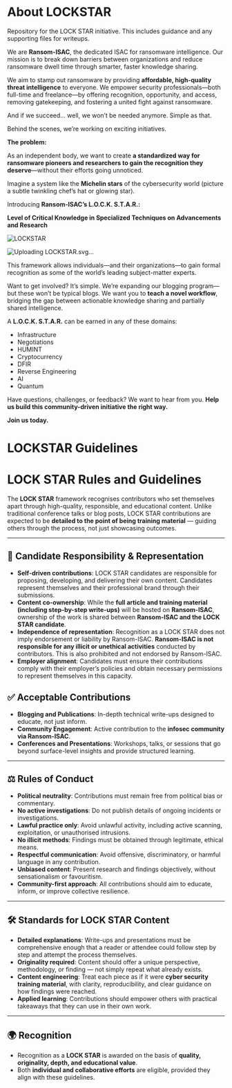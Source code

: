 # About LOCKSTAR
Repository for the LOCK STAR initiative. This includes guidance and any supporting files for writeups. 

We are **Ransom-ISAC**, the dedicated ISAC for ransomware intelligence. Our mission is to break down barriers between organizations and reduce ransomware dwell time through smarter, faster knowledge sharing.

We aim to stamp out ransomware by providing **affordable, high-quality threat intelligence** to everyone. We empower security professionals—both full-time and freelance—by offering recognition, opportunity, and access, removing gatekeeping, and fostering a united fight against ransomware.

And if we succeed… well, we won’t be needed anymore. Simple as that.

Behind the scenes, we’re working on exciting initiatives. 

**The problem:** 

As an independent body, we want to create **a standardized way for ransomware pioneers and researchers to gain the recognition they deserve**—without their efforts going unnoticed.

Imagine a system like the **Michelin stars** of the cybersecurity world (picture a subtle twinkling chef’s hat or glowing star).

Introducing **Ransom-ISAC’s L.O.C.K. S.T.A.R.:**

**Level of Critical Knowledge in Specialized Techniques on Advancements and Research**

![LOCKSTAR](https://github.com/user-attachments/assets/45721435-0b70-4d35-bb19-e7e597f286ec)

![Uploa<svg xmlns="http://www.w3.org/2000/svg" xmlns:xlink="http://www.w3.org/1999/xlink" width="150" zoomAndPan="magnify" viewBox="0 0 112.5 112.499997" height="150" preserveAspectRatio="xMidYMid meet" version="1.0"><defs><g/><clipPath id="d667351cff"><path d="M 0 0 L 112.003906 0 L 112.003906 112.003906 L 0 112.003906 Z M 0 0 " clip-rule="nonzero"/></clipPath><clipPath id="69e5ead5cc"><path d="M 0.4375 0.316406 L 8.507812 0.316406 L 8.507812 9.394531 L 0.4375 9.394531 Z M 0.4375 0.316406 " clip-rule="nonzero"/></clipPath><clipPath id="e26c2f3d8d"><path d="M 3.460938 2.96875 L 5.480469 2.96875 L 5.480469 7 L 3.460938 7 Z M 3.460938 2.96875 " clip-rule="nonzero"/></clipPath><clipPath id="662d3bf506"><path d="M 53 1 L 75.664062 1 L 75.664062 10.007812 L 53 10.007812 Z M 53 1 " clip-rule="nonzero"/></clipPath><clipPath id="0001437740"><path d="M 1 0.167969 L 3 0.167969 L 3 7 L 1 7 Z M 1 0.167969 " clip-rule="nonzero"/></clipPath><clipPath id="6f6d4d7c25"><path d="M 3 0.167969 L 10 0.167969 L 10 8 L 3 8 Z M 3 0.167969 " clip-rule="nonzero"/></clipPath><clipPath id="fd95accd53"><path d="M 9 0.167969 L 17 0.167969 L 17 7 L 9 7 Z M 9 0.167969 " clip-rule="nonzero"/></clipPath><clipPath id="6898a58ae4"><path d="M 16 0.167969 L 22.664062 0.167969 L 22.664062 8 L 16 8 Z M 16 0.167969 " clip-rule="nonzero"/></clipPath><clipPath id="c44ee11fc1"><rect x="0" width="23" y="0" height="10"/></clipPath><clipPath id="bc6c9ce268"><path d="M 10 1 L 55 1 L 55 10.007812 L 10 10.007812 Z M 10 1 " clip-rule="nonzero"/></clipPath><clipPath id="7cfbd0085d"><path d="M 1 0.167969 L 7 0.167969 L 7 7 L 1 7 Z M 1 0.167969 " clip-rule="nonzero"/></clipPath><clipPath id="eb623a5fb4"><path d="M 7 0.167969 L 14 0.167969 L 14 7 L 7 7 Z M 7 0.167969 " clip-rule="nonzero"/></clipPath><clipPath id="be86c62db2"><path d="M 14 0.167969 L 20 0.167969 L 20 7 L 14 7 Z M 14 0.167969 " clip-rule="nonzero"/></clipPath><clipPath id="5a68a0017a"><path d="M 20 0.167969 L 26 0.167969 L 26 8 L 20 8 Z M 20 0.167969 " clip-rule="nonzero"/></clipPath><clipPath id="eeffe3a9e0"><path d="M 26 0.167969 L 33 0.167969 L 33 8 L 26 8 Z M 26 0.167969 " clip-rule="nonzero"/></clipPath><clipPath id="9954f38c57"><path d="M 33 0.167969 L 41 0.167969 L 41 7 L 33 7 Z M 33 0.167969 " clip-rule="nonzero"/></clipPath><clipPath id="8bc6b08967"><rect x="0" width="45" y="0" height="10"/></clipPath><clipPath id="19badc508a"><rect x="0" width="76" y="0" height="11"/></clipPath><clipPath id="471334648a"><path d="M 13.976562 2.046875 L 98.027344 2.046875 L 98.027344 86.097656 L 13.976562 86.097656 Z M 13.976562 2.046875 " clip-rule="nonzero"/></clipPath><clipPath id="66c71c52cb"><path d="M 56 2.046875 L 64.160156 13.628906 L 77.015625 7.679688 L 78.289062 21.785156 L 92.394531 23.0625 L 86.445312 35.914062 L 98.027344 44.074219 L 86.445312 52.230469 L 92.394531 65.085938 L 78.289062 66.363281 L 77.015625 80.46875 L 64.160156 74.519531 L 56 86.097656 L 47.84375 74.519531 L 34.988281 80.46875 L 33.714844 66.363281 L 19.605469 65.085938 L 25.554688 52.230469 L 13.976562 44.074219 L 25.554688 35.914062 L 19.605469 23.0625 L 33.714844 21.785156 L 34.988281 7.679688 L 47.84375 13.628906 Z M 56 2.046875 " clip-rule="nonzero"/></clipPath><clipPath id="84460c0011"><path d="M 0.976562 0.046875 L 85.027344 0.046875 L 85.027344 84.097656 L 0.976562 84.097656 Z M 0.976562 0.046875 " clip-rule="nonzero"/></clipPath><clipPath id="ff67700659"><path d="M 43 0.046875 L 51.160156 11.628906 L 64.015625 5.679688 L 65.289062 19.785156 L 79.394531 21.0625 L 73.445312 33.914062 L 85.027344 42.074219 L 73.445312 50.230469 L 79.394531 63.085938 L 65.289062 64.363281 L 64.015625 78.46875 L 51.160156 72.519531 L 43 84.097656 L 34.84375 72.519531 L 21.988281 78.46875 L 20.714844 64.363281 L 6.605469 63.085938 L 12.554688 50.230469 L 0.976562 42.074219 L 12.554688 33.914062 L 6.605469 21.0625 L 20.714844 19.785156 L 21.988281 5.679688 L 34.84375 11.628906 Z M 43 0.046875 " clip-rule="nonzero"/></clipPath><clipPath id="26c68a396b"><rect x="0" width="86" y="0" height="85"/></clipPath><clipPath id="f4a7149b04"><path d="M 17.023438 5.097656 L 94.976562 5.097656 L 94.976562 83.050781 L 17.023438 83.050781 Z M 17.023438 5.097656 " clip-rule="nonzero"/></clipPath><clipPath id="15faaa1394"><path d="M 56 5.097656 L 63.566406 15.835938 L 75.488281 10.320312 L 76.671875 23.402344 L 89.753906 24.585938 L 84.238281 36.507812 L 94.976562 44.074219 L 84.238281 51.640625 L 89.753906 63.5625 L 76.671875 64.746094 L 75.488281 77.828125 L 63.566406 72.308594 L 56 83.050781 L 48.433594 72.308594 L 36.511719 77.828125 L 35.332031 64.746094 L 22.246094 63.5625 L 27.765625 51.640625 L 17.023438 44.074219 L 27.765625 36.507812 L 22.246094 24.585938 L 35.332031 23.402344 L 36.511719 10.320312 L 48.433594 15.835938 Z M 56 5.097656 " clip-rule="nonzero"/></clipPath><clipPath id="050f8b2aa4"><path d="M 0.0234375 0.0976562 L 77.976562 0.0976562 L 77.976562 78.050781 L 0.0234375 78.050781 Z M 0.0234375 0.0976562 " clip-rule="nonzero"/></clipPath><clipPath id="ff90ca2c39"><path d="M 39 0.0976562 L 46.566406 10.835938 L 58.488281 5.320312 L 59.671875 18.402344 L 72.753906 19.585938 L 67.238281 31.507812 L 77.976562 39.074219 L 67.238281 46.640625 L 72.753906 58.5625 L 59.671875 59.746094 L 58.488281 72.828125 L 46.566406 67.308594 L 39 78.050781 L 31.433594 67.308594 L 19.511719 72.828125 L 18.332031 59.746094 L 5.246094 58.5625 L 10.765625 46.640625 L 0.0234375 39.074219 L 10.765625 31.507812 L 5.246094 19.585938 L 18.332031 18.402344 L 19.511719 5.320312 L 31.433594 10.835938 Z M 39 0.0976562 " clip-rule="nonzero"/></clipPath><clipPath id="cf8a32e19f"><rect x="0" width="78" y="0" height="79"/></clipPath><clipPath id="17aeceab0f"><path d="M 19.871094 7.945312 L 92.128906 7.945312 L 92.128906 80.203125 L 19.871094 80.203125 Z M 19.871094 7.945312 " clip-rule="nonzero"/></clipPath><clipPath id="cb592e3d7d"><path d="M 56 7.945312 L 63.015625 17.902344 L 74.066406 12.785156 L 75.160156 24.914062 L 87.289062 26.007812 L 82.175781 37.0625 L 92.128906 44.074219 L 82.175781 51.085938 L 87.289062 62.136719 L 75.160156 63.234375 L 74.066406 75.363281 L 63.015625 70.246094 L 56 80.203125 L 48.988281 70.246094 L 37.9375 75.363281 L 36.839844 63.234375 L 24.710938 62.136719 L 29.828125 51.085938 L 19.871094 44.074219 L 29.828125 37.0625 L 24.710938 26.007812 L 36.839844 24.914062 L 37.9375 12.785156 L 48.988281 17.902344 Z M 56 7.945312 " clip-rule="nonzero"/></clipPath><clipPath id="ac1c43b070"><path d="M 0.871094 0.945312 L 73.128906 0.945312 L 73.128906 73.203125 L 0.871094 73.203125 Z M 0.871094 0.945312 " clip-rule="nonzero"/></clipPath><clipPath id="45983583eb"><path d="M 37 0.945312 L 44.015625 10.902344 L 55.066406 5.785156 L 56.160156 17.914062 L 68.289062 19.007812 L 63.175781 30.0625 L 73.128906 37.074219 L 63.175781 44.085938 L 68.289062 55.136719 L 56.160156 56.234375 L 55.066406 68.363281 L 44.015625 63.246094 L 37 73.203125 L 29.988281 63.246094 L 18.9375 68.363281 L 17.839844 56.234375 L 5.710938 55.136719 L 10.828125 44.085938 L 0.871094 37.074219 L 10.828125 30.0625 L 5.710938 19.007812 L 17.839844 17.914062 L 18.9375 5.785156 L 29.988281 10.902344 Z M 37 0.945312 " clip-rule="nonzero"/></clipPath><clipPath id="00d10b59b7"><rect x="0" width="74" y="0" height="74"/></clipPath><clipPath id="60836672ed"><path d="M 38.222656 26.417969 L 74 26.417969 L 74 66.742188 L 38.222656 66.742188 Z M 38.222656 26.417969 " clip-rule="nonzero"/></clipPath><clipPath id="8af57d84c1"><path d="M 52 38.101562 L 60.640625 38.101562 L 60.640625 54.527344 L 52 54.527344 Z M 52 38.101562 " clip-rule="nonzero"/></clipPath><clipPath id="6fbb9f08c5"><path d="M 1 0.679688 L 7 0.679688 L 7 8 L 1 8 Z M 1 0.679688 " clip-rule="nonzero"/></clipPath><clipPath id="7e7f8c80bc"><path d="M 9 0.679688 L 17 0.679688 L 17 8 L 9 8 Z M 9 0.679688 " clip-rule="nonzero"/></clipPath><clipPath id="b8b15611be"><path d="M 19 0.679688 L 26 0.679688 L 26 8 L 19 8 Z M 19 0.679688 " clip-rule="nonzero"/></clipPath><clipPath id="ccf8abfe8b"><path d="M 29 0.679688 L 36 0.679688 L 36 8 L 29 8 Z M 29 0.679688 " clip-rule="nonzero"/></clipPath><clipPath id="df61d3e865"><path d="M 40 0.679688 L 46 0.679688 L 46 8 L 40 8 Z M 40 0.679688 " clip-rule="nonzero"/></clipPath><clipPath id="34a5add121"><path d="M 48 0.679688 L 55 0.679688 L 55 8 L 48 8 Z M 48 0.679688 " clip-rule="nonzero"/></clipPath><clipPath id="1d733a1d38"><path d="M 56 0.679688 L 63 0.679688 L 63 8 L 56 8 Z M 56 0.679688 " clip-rule="nonzero"/></clipPath><clipPath id="06f205bf40"><path d="M 66 0.679688 L 72 0.679688 L 72 8 L 66 8 Z M 66 0.679688 " clip-rule="nonzero"/></clipPath><clipPath id="99c5e0576d"><rect x="0" width="76" y="0" height="11"/></clipPath></defs><g clip-path="url(#d667351cff)"><path fill="#ffffff" d="M 0 0 L 112.003906 0 L 112.003906 112.003906 L 0 112.003906 Z M 0 0 " fill-opacity="1" fill-rule="nonzero"/><path fill="#ffffff" d="M 0 0 L 112.003906 0 L 112.003906 112.003906 L 0 112.003906 Z M 0 0 " fill-opacity="1" fill-rule="nonzero"/></g><g transform="matrix(1, 0, 0, 1, 18, 87)"><g clip-path="url(#19badc508a)"><g clip-path="url(#69e5ead5cc)"><path fill="#0057ff" d="M 6.546875 1.035156 C 5.550781 1.015625 4.777344 0.496094 4.511719 0.316406 C 4.246094 0.496094 3.472656 1.015625 2.476562 1.035156 C 1.382812 1.058594 0.699219 0.792969 0.441406 0.621094 L 0.441406 4.175781 C 0.441406 6.421875 2.183594 8.964844 4.511719 9.621094 C 5.675781 9.292969 6.695312 8.492188 7.421875 7.496094 C 8.144531 6.5 8.582031 5.296875 8.582031 4.175781 L 8.582031 0.621094 C 8.324219 0.792969 7.640625 1.058594 6.546875 1.035156 Z M 8.144531 4.175781 C 8.144531 5.175781 7.75 6.292969 7.066406 7.238281 C 6.378906 8.179688 5.476562 8.859375 4.511719 9.167969 C 3.542969 8.867188 2.644531 8.179688 1.960938 7.242188 C 1.273438 6.308594 0.878906 5.175781 0.878906 4.175781 L 0.878906 1.277344 C 1.351562 1.414062 1.84375 1.480469 2.335938 1.472656 L 2.488281 1.472656 C 3.167969 1.453125 3.859375 1.234375 4.511719 0.832031 C 5.164062 1.234375 5.855469 1.453125 6.535156 1.464844 L 6.691406 1.464844 C 7.179688 1.472656 7.671875 1.410156 8.144531 1.273438 Z M 7.710938 1.828125 L 7.710938 4.175781 C 7.710938 5.09375 7.347656 6.113281 6.714844 6.980469 C 6.113281 7.800781 5.339844 8.40625 4.511719 8.703125 C 3.683594 8.40625 2.910156 7.800781 2.308594 6.980469 C 1.675781 6.113281 1.3125 5.085938 1.3125 4.175781 L 1.3125 1.828125 C 1.648438 1.886719 1.992188 1.914062 2.335938 1.914062 L 2.496094 1.914062 C 3.207031 1.886719 3.890625 1.691406 4.511719 1.34375 C 5.125 1.691406 5.816406 1.886719 6.527344 1.914062 L 6.691406 1.914062 C 7.03125 1.914062 7.375 1.878906 7.710938 1.828125 Z M 7.710938 1.828125 " fill-opacity="1" fill-rule="nonzero"/></g><g clip-path="url(#e26c2f3d8d)"><path fill="#f2f9f8" d="M 5.050781 4.851562 C 5.390625 4.65625 5.558594 4.363281 5.550781 3.96875 C 5.546875 3.433594 5.109375 2.996094 4.574219 2.980469 C 4.347656 2.976562 4.140625 3.042969 3.953125 3.175781 C 3.769531 3.3125 3.648438 3.492188 3.585938 3.710938 C 3.523438 3.933594 3.535156 4.148438 3.621094 4.363281 C 3.710938 4.574219 3.851562 4.738281 4.050781 4.851562 C 4.0625 4.859375 4.066406 4.867188 4.0625 4.878906 L 4.050781 4.929688 L 3.558594 6.847656 C 3.550781 6.871094 3.558594 6.878906 3.582031 6.878906 L 5.519531 6.878906 C 5.542969 6.878906 5.550781 6.871094 5.542969 6.847656 L 5.050781 4.929688 L 5.039062 4.878906 C 5.035156 4.867188 5.039062 4.859375 5.050781 4.851562 Z M 5.050781 4.851562 " fill-opacity="1" fill-rule="nonzero"/></g><g clip-path="url(#662d3bf506)"><g transform="matrix(1, 0, 0, 1, 53, 1)"><g clip-path="url(#c44ee11fc1)"><g clip-path="url(#0001437740)"><g fill="#0057ff" fill-opacity="1"><g transform="translate(0.983418, 7.000257)"><g><path d="M 0.578125 0 L 0.578125 -6.5625 L 1.953125 -6.5625 L 1.953125 0 Z M 0.578125 0 "/></g></g></g></g><g clip-path="url(#6f6d4d7c25)"><g fill="#0057ff" fill-opacity="1"><g transform="translate(3.522472, 7.000257)"><g><path d="M 2.875 -5.609375 C 2.539062 -5.609375 2.265625 -5.535156 2.046875 -5.390625 C 1.835938 -5.242188 1.734375 -5.050781 1.734375 -4.8125 C 1.734375 -4.632812 1.78125 -4.488281 1.875 -4.375 C 1.976562 -4.269531 2.191406 -4.179688 2.515625 -4.109375 L 4.0625 -3.734375 C 4.695312 -3.578125 5.132812 -3.351562 5.375 -3.0625 C 5.625 -2.78125 5.75 -2.414062 5.75 -1.96875 C 5.75 -1.5 5.632812 -1.101562 5.40625 -0.78125 C 5.175781 -0.457031 4.863281 -0.21875 4.46875 -0.0625 C 4.082031 0.09375 3.644531 0.171875 3.15625 0.171875 C 2.289062 0.171875 1.613281 -0.0078125 1.125 -0.375 C 0.632812 -0.738281 0.378906 -1.285156 0.359375 -2.015625 L 1.671875 -2.015625 C 1.679688 -1.679688 1.804688 -1.421875 2.046875 -1.234375 C 2.285156 -1.046875 2.625 -0.953125 3.0625 -0.953125 C 3.507812 -0.953125 3.847656 -1.019531 4.078125 -1.15625 C 4.316406 -1.300781 4.4375 -1.519531 4.4375 -1.8125 C 4.4375 -1.988281 4.375 -2.128906 4.25 -2.234375 C 4.125 -2.335938 3.914062 -2.429688 3.625 -2.515625 C 3.332031 -2.609375 2.84375 -2.726562 2.15625 -2.875 C 1.5625 -3.007812 1.128906 -3.222656 0.859375 -3.515625 C 0.585938 -3.804688 0.453125 -4.207031 0.453125 -4.71875 C 0.453125 -5.101562 0.546875 -5.445312 0.734375 -5.75 C 0.921875 -6.0625 1.203125 -6.300781 1.578125 -6.46875 C 1.953125 -6.644531 2.421875 -6.734375 2.984375 -6.734375 C 3.484375 -6.734375 3.921875 -6.644531 4.296875 -6.46875 C 4.679688 -6.300781 4.976562 -6.054688 5.1875 -5.734375 C 5.40625 -5.410156 5.523438 -5.035156 5.546875 -4.609375 L 4.21875 -4.609375 C 4.15625 -5.273438 3.707031 -5.609375 2.875 -5.609375 Z M 2.875 -5.609375 "/></g></g></g></g><g clip-path="url(#fd95accd53)"><g fill="#0057ff" fill-opacity="1"><g transform="translate(9.614375, 7.000257)"><g><path d="M 4.921875 0 L 4.5 -1.359375 L 2.078125 -1.359375 L 1.625 0 L 0.1875 0 L 2.515625 -6.5625 L 4.109375 -6.5625 L 6.421875 0 Z M 4.125 -2.484375 L 3.3125 -5.078125 L 3.296875 -5.078125 L 2.453125 -2.484375 Z M 4.125 -2.484375 "/></g></g></g></g><g clip-path="url(#6898a58ae4)"><g fill="#0057ff" fill-opacity="1"><g transform="translate(15.843243, 7.000257)"><g><path d="M 3.453125 -5.546875 C 2.953125 -5.546875 2.550781 -5.347656 2.25 -4.953125 C 1.945312 -4.554688 1.796875 -3.992188 1.796875 -3.265625 C 1.796875 -2.578125 1.9375 -2.03125 2.21875 -1.625 C 2.507812 -1.21875 2.910156 -1.015625 3.421875 -1.015625 C 3.804688 -1.015625 4.125 -1.117188 4.375 -1.328125 C 4.625 -1.535156 4.789062 -1.84375 4.875 -2.25 L 6.25 -2.25 C 6.101562 -1.46875 5.78125 -0.867188 5.28125 -0.453125 C 4.78125 -0.0351562 4.15625 0.171875 3.40625 0.171875 C 2.789062 0.171875 2.257812 0.0351562 1.8125 -0.234375 C 1.363281 -0.515625 1.015625 -0.914062 0.765625 -1.4375 C 0.523438 -1.957031 0.40625 -2.566406 0.40625 -3.265625 C 0.40625 -3.972656 0.53125 -4.585938 0.78125 -5.109375 C 1.03125 -5.628906 1.382812 -6.03125 1.84375 -6.3125 C 2.300781 -6.59375 2.828125 -6.734375 3.421875 -6.734375 C 3.941406 -6.734375 4.410156 -6.632812 4.828125 -6.4375 C 5.242188 -6.238281 5.570312 -5.960938 5.8125 -5.609375 C 6.0625 -5.253906 6.207031 -4.859375 6.25 -4.421875 L 4.875 -4.421875 C 4.695312 -5.171875 4.222656 -5.546875 3.453125 -5.546875 Z M 3.453125 -5.546875 "/></g></g></g></g></g></g></g><g clip-path="url(#bc6c9ce268)"><g transform="matrix(1, 0, 0, 1, 10, 1)"><g clip-path="url(#8bc6b08967)"><g clip-path="url(#7cfbd0085d)"><g fill="#000000" fill-opacity="1"><g transform="translate(0.50301, 6.962967)"><g><path d="M 6.078125 -4.703125 C 6.078125 -4.335938 5.988281 -4.015625 5.8125 -3.734375 C 5.632812 -3.453125 5.382812 -3.253906 5.0625 -3.140625 L 5.28125 -3.03125 C 5.53125 -2.894531 5.691406 -2.707031 5.765625 -2.46875 C 5.847656 -2.226562 5.890625 -1.921875 5.890625 -1.546875 L 5.890625 -0.9375 C 5.890625 -0.476562 5.988281 -0.222656 6.1875 -0.171875 L 6.1875 0 L 4.671875 0 C 4.628906 -0.113281 4.59375 -0.253906 4.5625 -0.421875 C 4.539062 -0.597656 4.53125 -0.769531 4.53125 -0.9375 L 4.53125 -1.640625 C 4.53125 -1.921875 4.476562 -2.125 4.375 -2.25 C 4.28125 -2.382812 4.160156 -2.46875 4.015625 -2.5 C 3.867188 -2.539062 3.679688 -2.5625 3.453125 -2.5625 L 2.03125 -2.5625 L 2.03125 0 L 0.6875 0 L 0.6875 -6.5625 L 4.078125 -6.5625 C 4.492188 -6.5625 4.851562 -6.472656 5.15625 -6.296875 C 5.457031 -6.128906 5.6875 -5.90625 5.84375 -5.625 C 6 -5.34375 6.078125 -5.035156 6.078125 -4.703125 Z M 4.703125 -4.578125 C 4.703125 -4.835938 4.617188 -5.039062 4.453125 -5.1875 C 4.285156 -5.34375 4.0625 -5.421875 3.78125 -5.421875 L 2.03125 -5.421875 L 2.03125 -3.671875 L 3.6875 -3.671875 C 4.03125 -3.671875 4.285156 -3.738281 4.453125 -3.875 C 4.617188 -4.007812 4.703125 -4.242188 4.703125 -4.578125 Z M 4.703125 -4.578125 "/></g></g></g></g><g clip-path="url(#eb623a5fb4)"><g fill="#000000" fill-opacity="1"><g transform="translate(7.059392, 6.962967)"><g><path d="M 4.921875 0 L 4.5 -1.359375 L 2.078125 -1.359375 L 1.625 0 L 0.1875 0 L 2.515625 -6.5625 L 4.109375 -6.5625 L 6.421875 0 Z M 4.125 -2.484375 L 3.3125 -5.078125 L 3.296875 -5.078125 L 2.453125 -2.484375 Z M 4.125 -2.484375 "/></g></g></g></g><g clip-path="url(#be86c62db2)"><g fill="#000000" fill-opacity="1"><g transform="translate(13.615774, 6.962967)"><g><path d="M 4.703125 -2 L 4.703125 -6.5625 L 5.984375 -6.5625 L 5.984375 0 L 4.609375 0 L 1.921875 -4.6875 L 1.90625 -4.6875 L 1.90625 0 L 0.625 0 L 0.625 -6.5625 L 2.078125 -6.5625 L 4.6875 -2 Z M 4.703125 -2 "/></g></g></g></g><g clip-path="url(#5a68a0017a)"><g fill="#000000" fill-opacity="1"><g transform="translate(20.172155, 6.962967)"><g><path d="M 2.875 -5.609375 C 2.539062 -5.609375 2.265625 -5.535156 2.046875 -5.390625 C 1.835938 -5.242188 1.734375 -5.050781 1.734375 -4.8125 C 1.734375 -4.632812 1.78125 -4.488281 1.875 -4.375 C 1.976562 -4.269531 2.191406 -4.179688 2.515625 -4.109375 L 4.0625 -3.734375 C 4.695312 -3.578125 5.132812 -3.351562 5.375 -3.0625 C 5.625 -2.78125 5.75 -2.414062 5.75 -1.96875 C 5.75 -1.5 5.632812 -1.101562 5.40625 -0.78125 C 5.175781 -0.457031 4.863281 -0.21875 4.46875 -0.0625 C 4.082031 0.09375 3.644531 0.171875 3.15625 0.171875 C 2.289062 0.171875 1.613281 -0.0078125 1.125 -0.375 C 0.632812 -0.738281 0.378906 -1.285156 0.359375 -2.015625 L 1.671875 -2.015625 C 1.679688 -1.679688 1.804688 -1.421875 2.046875 -1.234375 C 2.285156 -1.046875 2.625 -0.953125 3.0625 -0.953125 C 3.507812 -0.953125 3.847656 -1.019531 4.078125 -1.15625 C 4.316406 -1.300781 4.4375 -1.519531 4.4375 -1.8125 C 4.4375 -1.988281 4.375 -2.128906 4.25 -2.234375 C 4.125 -2.335938 3.914062 -2.429688 3.625 -2.515625 C 3.332031 -2.609375 2.84375 -2.726562 2.15625 -2.875 C 1.5625 -3.007812 1.128906 -3.222656 0.859375 -3.515625 C 0.585938 -3.804688 0.453125 -4.207031 0.453125 -4.71875 C 0.453125 -5.101562 0.546875 -5.445312 0.734375 -5.75 C 0.921875 -6.0625 1.203125 -6.300781 1.578125 -6.46875 C 1.953125 -6.644531 2.421875 -6.734375 2.984375 -6.734375 C 3.484375 -6.734375 3.921875 -6.644531 4.296875 -6.46875 C 4.679688 -6.300781 4.976562 -6.054688 5.1875 -5.734375 C 5.40625 -5.410156 5.523438 -5.035156 5.546875 -4.609375 L 4.21875 -4.609375 C 4.15625 -5.273438 3.707031 -5.609375 2.875 -5.609375 Z M 2.875 -5.609375 "/></g></g></g></g><g clip-path="url(#eeffe3a9e0)"><g fill="#000000" fill-opacity="1"><g transform="translate(26.225607, 6.962967)"><g><path d="M 3.5625 0.171875 C 2.945312 0.171875 2.398438 0.0390625 1.921875 -0.21875 C 1.453125 -0.476562 1.082031 -0.863281 0.8125 -1.375 C 0.539062 -1.894531 0.40625 -2.53125 0.40625 -3.28125 C 0.40625 -4.019531 0.535156 -4.648438 0.796875 -5.171875 C 1.066406 -5.691406 1.4375 -6.082031 1.90625 -6.34375 C 2.382812 -6.601562 2.9375 -6.734375 3.5625 -6.734375 C 4.175781 -6.734375 4.71875 -6.597656 5.1875 -6.328125 C 5.664062 -6.066406 6.035156 -5.675781 6.296875 -5.15625 C 6.566406 -4.632812 6.703125 -4.007812 6.703125 -3.28125 C 6.703125 -2.539062 6.566406 -1.910156 6.296875 -1.390625 C 6.023438 -0.867188 5.648438 -0.476562 5.171875 -0.21875 C 4.691406 0.0390625 4.15625 0.171875 3.5625 0.171875 Z M 5.34375 -3.28125 C 5.34375 -4.007812 5.175781 -4.570312 4.84375 -4.96875 C 4.519531 -5.375 4.085938 -5.578125 3.546875 -5.578125 C 3.015625 -5.578125 2.582031 -5.375 2.25 -4.96875 C 1.925781 -4.570312 1.765625 -4.007812 1.765625 -3.28125 C 1.765625 -2.550781 1.925781 -1.984375 2.25 -1.578125 C 2.582031 -1.179688 3.019531 -0.984375 3.5625 -0.984375 C 4.101562 -0.984375 4.535156 -1.179688 4.859375 -1.578125 C 5.179688 -1.984375 5.34375 -2.550781 5.34375 -3.28125 Z M 5.34375 -3.28125 "/></g></g></g></g><g clip-path="url(#9954f38c57)"><g fill="#000000" fill-opacity="1"><g transform="translate(33.294064, 6.962967)"><g><path d="M 3.84375 -1.390625 L 5.015625 -6.5625 L 7 -6.5625 L 7 0 L 5.71875 0 L 5.71875 -5.484375 L 5.6875 -5.484375 L 4.46875 0 L 3.125 0 L 1.921875 -5.484375 L 1.90625 -5.484375 L 1.90625 0 L 0.625 0 L 0.625 -6.5625 L 2.625 -6.5625 L 3.828125 -1.390625 Z M 3.84375 -1.390625 "/></g></g></g></g><g fill="#000000" fill-opacity="1"><g transform="translate(40.865451, 6.962967)"><g><path d="M 0.25 -1.96875 L 0.25 -3.15625 L 2.796875 -3.15625 L 2.796875 -1.96875 Z M 0.25 -1.96875 "/></g></g></g></g></g></g></g></g><g clip-path="url(#471334648a)"><g clip-path="url(#66c71c52cb)"><g transform="matrix(1, 0, 0, 1, 13, 2)"><g clip-path="url(#26c68a396b)"><g clip-path="url(#84460c0011)"><g clip-path="url(#ff67700659)"><path fill="#f8cf40" d="M 0.976562 0.046875 L 85.027344 0.046875 L 85.027344 84.097656 L 0.976562 84.097656 Z M 0.976562 0.046875 " fill-opacity="1" fill-rule="nonzero"/></g></g></g></g></g></g><g clip-path="url(#f4a7149b04)"><g clip-path="url(#15faaa1394)"><g transform="matrix(1, 0, 0, 1, 17, 5)"><g clip-path="url(#cf8a32e19f)"><g clip-path="url(#050f8b2aa4)"><g clip-path="url(#ff90ca2c39)"><path fill="#ffffff" d="M 0.0234375 0.0976562 L 77.976562 0.0976562 L 77.976562 78.050781 L 0.0234375 78.050781 Z M 0.0234375 0.0976562 " fill-opacity="1" fill-rule="nonzero"/></g></g></g></g></g></g><g clip-path="url(#17aeceab0f)"><g clip-path="url(#cb592e3d7d)"><g transform="matrix(1, 0, 0, 1, 19, 7)"><g clip-path="url(#00d10b59b7)"><g clip-path="url(#ac1c43b070)"><g clip-path="url(#45983583eb)"><path fill="#f8cf40" d="M 0.871094 0.945312 L 73.128906 0.945312 L 73.128906 73.203125 L 0.871094 73.203125 Z M 0.871094 0.945312 " fill-opacity="1" fill-rule="nonzero"/></g></g></g></g></g></g><g clip-path="url(#60836672ed)"><path fill="#ffffff" d="M 64.882812 29.554688 C 60.539062 29.46875 57.152344 27.214844 55.996094 26.421875 C 54.839844 27.214844 51.453125 29.46875 47.109375 29.554688 C 42.339844 29.667969 39.351562 28.511719 38.222656 27.75 L 38.222656 43.265625 C 38.222656 53.085938 45.839844 64.171875 55.996094 67.050781 C 61.074219 65.609375 65.53125 62.113281 68.691406 57.769531 C 71.851562 53.421875 73.769531 48.175781 73.769531 43.265625 L 73.769531 27.75 C 72.640625 28.511719 69.648438 29.667969 64.882812 29.554688 Z M 71.851562 43.265625 C 71.851562 47.640625 70.128906 52.519531 67.140625 56.640625 C 64.148438 60.757812 60.199219 63.71875 55.996094 65.074219 C 51.761719 63.75 47.839844 60.757812 44.851562 56.667969 C 41.859375 52.578125 40.140625 47.640625 40.140625 43.265625 L 40.140625 30.628906 C 42.199219 31.21875 44.34375 31.5 46.488281 31.472656 L 47.164062 31.472656 C 50.128906 31.390625 53.144531 30.429688 55.996094 28.679688 C 58.84375 30.429688 61.863281 31.390625 64.824219 31.445312 L 65.503906 31.445312 C 67.648438 31.472656 69.792969 31.191406 71.851562 30.597656 Z M 69.960938 33.027344 L 69.960938 43.265625 C 69.960938 47.273438 68.378906 51.730469 65.617188 55.511719 C 62.992188 59.09375 59.605469 61.746094 55.996094 63.042969 C 52.382812 61.746094 49 59.09375 46.375 55.511719 C 43.609375 51.730469 42.03125 47.246094 42.03125 43.265625 L 42.03125 33.027344 C 43.496094 33.28125 44.992188 33.390625 46.488281 33.390625 L 47.191406 33.390625 C 50.296875 33.28125 53.285156 32.433594 55.996094 30.910156 C 58.675781 32.433594 61.695312 33.28125 64.796875 33.390625 L 65.503906 33.390625 C 67 33.390625 68.492188 33.25 69.960938 33.027344 Z M 69.960938 33.027344 " fill-opacity="1" fill-rule="nonzero"/></g><g clip-path="url(#8af57d84c1)"><path fill="#f8cf40" d="M 58.226562 45.847656 C 58.875 45.476562 59.382812 44.964844 59.753906 44.3125 C 60.121094 43.660156 60.300781 42.960938 60.292969 42.214844 C 60.261719 40.007812 58.46875 38.199219 56.265625 38.148438 C 55.804688 38.136719 55.359375 38.199219 54.921875 38.335938 C 54.484375 38.476562 54.082031 38.679688 53.710938 38.953125 C 53.34375 39.226562 53.027344 39.550781 52.769531 39.929688 C 52.507812 40.308594 52.316406 40.714844 52.191406 41.160156 C 52.066406 41.601562 52.019531 42.050781 52.042969 42.507812 C 52.070312 42.964844 52.171875 43.40625 52.34375 43.832031 C 52.515625 44.257812 52.753906 44.640625 53.054688 44.988281 C 53.359375 45.332031 53.707031 45.621094 54.105469 45.847656 C 54.152344 45.875 54.167969 45.914062 54.15625 45.964844 L 54.101562 46.171875 L 52.070312 54.070312 C 52.050781 54.15625 52.082031 54.199219 52.171875 54.199219 L 60.15625 54.199219 C 60.246094 54.199219 60.28125 54.15625 60.257812 54.070312 L 58.226562 46.171875 L 58.175781 45.964844 C 58.160156 45.914062 58.179688 45.875 58.226562 45.847656 Z M 58.226562 45.847656 " fill-opacity="1" fill-rule="nonzero"/></g><g transform="matrix(1, 0, 0, 1, 18, 98)"><g clip-path="url(#99c5e0576d)"><g clip-path="url(#6fbb9f08c5)"><g fill="#eeba2b" fill-opacity="1"><g transform="translate(0.992947, 7.786307)"><g><path d="M 5.515625 -1.234375 L 5.515625 0 L 0.71875 0 L 0.71875 -6.796875 L 2.140625 -6.796875 L 2.140625 -1.234375 Z M 5.515625 -1.234375 "/></g></g></g></g><g fill="#eeba2b" fill-opacity="1"><g transform="translate(6.72967, 7.786307)"><g><path d="M 0.609375 0 L 0.609375 -1.375 L 2.03125 -1.375 L 2.03125 0 Z M 0.609375 0 "/></g></g></g><g clip-path="url(#7e7f8c80bc)"><g fill="#eeba2b" fill-opacity="1"><g transform="translate(9.314043, 7.786307)"><g><path d="M 3.6875 0.1875 C 3.050781 0.1875 2.488281 0.0507812 2 -0.21875 C 1.507812 -0.488281 1.125 -0.890625 0.84375 -1.421875 C 0.5625 -1.960938 0.421875 -2.625 0.421875 -3.40625 C 0.421875 -4.164062 0.554688 -4.816406 0.828125 -5.359375 C 1.109375 -5.898438 1.492188 -6.304688 1.984375 -6.578125 C 2.484375 -6.847656 3.050781 -6.984375 3.6875 -6.984375 C 4.320312 -6.984375 4.882812 -6.84375 5.375 -6.5625 C 5.863281 -6.28125 6.25 -5.867188 6.53125 -5.328125 C 6.8125 -4.796875 6.953125 -4.15625 6.953125 -3.40625 C 6.953125 -2.632812 6.8125 -1.976562 6.53125 -1.4375 C 6.25 -0.894531 5.859375 -0.488281 5.359375 -0.21875 C 4.867188 0.0507812 4.3125 0.1875 3.6875 0.1875 Z M 5.53125 -3.40625 C 5.53125 -4.15625 5.359375 -4.738281 5.015625 -5.15625 C 4.679688 -5.570312 4.234375 -5.78125 3.671875 -5.78125 C 3.117188 -5.78125 2.675781 -5.570312 2.34375 -5.15625 C 2.007812 -4.738281 1.84375 -4.15625 1.84375 -3.40625 C 1.84375 -2.644531 2.007812 -2.054688 2.34375 -1.640625 C 2.675781 -1.222656 3.125 -1.015625 3.6875 -1.015625 C 4.25 -1.015625 4.695312 -1.222656 5.03125 -1.640625 C 5.363281 -2.054688 5.53125 -2.644531 5.53125 -3.40625 Z M 5.53125 -3.40625 "/></g></g></g></g><g fill="#eeba2b" fill-opacity="1"><g transform="translate(16.253023, 7.786307)"><g><path d="M 0.609375 0 L 0.609375 -1.375 L 2.03125 -1.375 L 2.03125 0 Z M 0.609375 0 "/></g></g></g><g clip-path="url(#b8b15611be)"><g fill="#eeba2b" fill-opacity="1"><g transform="translate(18.837396, 7.786307)"><g><path d="M 3.578125 -5.75 C 3.054688 -5.75 2.640625 -5.539062 2.328125 -5.125 C 2.015625 -4.71875 1.859375 -4.132812 1.859375 -3.375 C 1.859375 -2.664062 2.003906 -2.097656 2.296875 -1.671875 C 2.597656 -1.253906 3.015625 -1.046875 3.546875 -1.046875 C 3.941406 -1.046875 4.269531 -1.15625 4.53125 -1.375 C 4.789062 -1.59375 4.96875 -1.910156 5.0625 -2.328125 L 6.484375 -2.328125 C 6.316406 -1.523438 5.976562 -0.90625 5.46875 -0.46875 C 4.957031 -0.03125 4.304688 0.1875 3.515625 0.1875 C 2.890625 0.1875 2.34375 0.0390625 1.875 -0.25 C 1.40625 -0.539062 1.046875 -0.953125 0.796875 -1.484375 C 0.546875 -2.023438 0.421875 -2.660156 0.421875 -3.390625 C 0.421875 -4.117188 0.550781 -4.753906 0.8125 -5.296875 C 1.070312 -5.835938 1.4375 -6.253906 1.90625 -6.546875 C 2.382812 -6.835938 2.929688 -6.984375 3.546875 -6.984375 C 4.085938 -6.984375 4.570312 -6.878906 5 -6.671875 C 5.425781 -6.460938 5.765625 -6.175781 6.015625 -5.8125 C 6.273438 -5.445312 6.429688 -5.035156 6.484375 -4.578125 L 5.0625 -4.578125 C 4.875 -5.359375 4.378906 -5.75 3.578125 -5.75 Z M 3.578125 -5.75 "/></g></g></g></g><g fill="#eeba2b" fill-opacity="1"><g transform="translate(25.62491, 7.786307)"><g><path d="M 0.609375 0 L 0.609375 -1.375 L 2.03125 -1.375 L 2.03125 0 Z M 0.609375 0 "/></g></g></g><g clip-path="url(#ccf8abfe8b)"><g fill="#eeba2b" fill-opacity="1"><g transform="translate(28.209283, 7.786307)"><g><path d="M 4.84375 -6.796875 L 6.671875 -6.796875 L 3.90625 -4.015625 L 6.84375 0 L 5.015625 0 L 2.90625 -2.984375 L 2.25 -2.296875 L 2.25 0 L 0.828125 0 L 0.828125 -6.796875 L 2.25 -6.796875 L 2.25 -4.03125 Z M 4.84375 -6.796875 "/></g></g></g></g><g fill="#eeba2b" fill-opacity="1"><g transform="translate(34.996798, 7.786307)"><g><path d="M 0.609375 0 L 0.609375 -1.375 L 2.03125 -1.375 L 2.03125 0 Z M 0.609375 0 "/></g></g></g><g fill="#eeba2b" fill-opacity="1"><g transform="translate(37.202515, 7.786307)"><g/></g></g><g clip-path="url(#df61d3e865)"><g fill="#eeba2b" fill-opacity="1"><g transform="translate(39.786888, 7.786307)"><g><path d="M 2.984375 -5.796875 C 2.640625 -5.796875 2.351562 -5.722656 2.125 -5.578125 C 1.90625 -5.429688 1.796875 -5.234375 1.796875 -4.984375 C 1.796875 -4.804688 1.847656 -4.65625 1.953125 -4.53125 C 2.054688 -4.414062 2.273438 -4.320312 2.609375 -4.25 L 4.203125 -3.859375 C 4.859375 -3.703125 5.3125 -3.472656 5.5625 -3.171875 C 5.820312 -2.878906 5.953125 -2.503906 5.953125 -2.046875 C 5.953125 -1.554688 5.832031 -1.144531 5.59375 -0.8125 C 5.363281 -0.476562 5.046875 -0.226562 4.640625 -0.0625 C 4.234375 0.101562 3.773438 0.1875 3.265625 0.1875 C 2.367188 0.1875 1.664062 0 1.15625 -0.375 C 0.65625 -0.757812 0.394531 -1.332031 0.375 -2.09375 L 1.734375 -2.09375 C 1.742188 -1.75 1.867188 -1.476562 2.109375 -1.28125 C 2.359375 -1.09375 2.710938 -1 3.171875 -1 C 3.628906 -1 3.976562 -1.070312 4.21875 -1.21875 C 4.46875 -1.363281 4.59375 -1.582031 4.59375 -1.875 C 4.59375 -2.0625 4.523438 -2.207031 4.390625 -2.3125 C 4.265625 -2.425781 4.050781 -2.523438 3.75 -2.609375 C 3.445312 -2.703125 2.941406 -2.828125 2.234375 -2.984375 C 1.617188 -3.117188 1.171875 -3.335938 0.890625 -3.640625 C 0.609375 -3.941406 0.46875 -4.359375 0.46875 -4.890625 C 0.46875 -5.285156 0.5625 -5.640625 0.75 -5.953125 C 0.945312 -6.273438 1.238281 -6.523438 1.625 -6.703125 C 2.019531 -6.890625 2.507812 -6.984375 3.09375 -6.984375 C 3.613281 -6.984375 4.070312 -6.890625 4.46875 -6.703125 C 4.863281 -6.523438 5.171875 -6.269531 5.390625 -5.9375 C 5.609375 -5.601562 5.722656 -5.21875 5.734375 -4.78125 L 4.375 -4.78125 C 4.3125 -5.457031 3.847656 -5.796875 2.984375 -5.796875 Z M 2.984375 -5.796875 "/></g></g></g></g><g fill="#eeba2b" fill-opacity="1"><g transform="translate(46.053744, 7.786307)"><g><path d="M 0.609375 0 L 0.609375 -1.375 L 2.03125 -1.375 L 2.03125 0 Z M 0.609375 0 "/></g></g></g><g clip-path="url(#34a5add121)"><g fill="#eeba2b" fill-opacity="1"><g transform="translate(48.638117, 7.786307)"><g><path d="M 3.609375 -5.59375 L 3.609375 0 L 2.1875 0 L 2.1875 -5.59375 L 0.125 -5.59375 L 0.125 -6.796875 L 5.65625 -6.796875 L 5.65625 -5.59375 Z M 3.609375 -5.59375 "/></g></g></g></g><g fill="#eeba2b" fill-opacity="1"><g transform="translate(53.617517, 7.786307)"><g><path d="M 0.609375 0 L 0.609375 -1.375 L 2.03125 -1.375 L 2.03125 0 Z M 0.609375 0 "/></g></g></g><g clip-path="url(#1d733a1d38)"><g fill="#eeba2b" fill-opacity="1"><g transform="translate(56.20189, 7.786307)"><g><path d="M 5.109375 0 L 4.671875 -1.40625 L 2.15625 -1.40625 L 1.6875 0 L 0.1875 0 L 2.609375 -6.796875 L 4.25 -6.796875 L 6.640625 0 Z M 4.265625 -2.578125 L 3.421875 -5.265625 L 3.40625 -5.265625 L 2.53125 -2.578125 Z M 4.265625 -2.578125 "/></g></g></g></g><g fill="#eeba2b" fill-opacity="1"><g transform="translate(62.989405, 7.786307)"><g><path d="M 0.609375 0 L 0.609375 -1.375 L 2.03125 -1.375 L 2.03125 0 Z M 0.609375 0 "/></g></g></g><g clip-path="url(#06f205bf40)"><g fill="#eeba2b" fill-opacity="1"><g transform="translate(65.573778, 7.786307)"><g><path d="M 6.296875 -4.875 C 6.296875 -4.488281 6.203125 -4.148438 6.015625 -3.859375 C 5.835938 -3.566406 5.582031 -3.363281 5.25 -3.25 L 5.46875 -3.140625 C 5.726562 -3.003906 5.898438 -2.804688 5.984375 -2.546875 C 6.066406 -2.296875 6.109375 -1.984375 6.109375 -1.609375 L 6.109375 -0.96875 C 6.109375 -0.488281 6.207031 -0.226562 6.40625 -0.1875 L 6.40625 0 L 4.84375 0 C 4.800781 -0.113281 4.765625 -0.257812 4.734375 -0.4375 C 4.710938 -0.625 4.703125 -0.800781 4.703125 -0.96875 L 4.6875 -1.703125 C 4.6875 -1.992188 4.632812 -2.207031 4.53125 -2.34375 C 4.4375 -2.476562 4.3125 -2.5625 4.15625 -2.59375 C 4 -2.632812 3.800781 -2.65625 3.5625 -2.65625 L 2.109375 -2.65625 L 2.109375 0 L 0.71875 0 L 0.71875 -6.796875 L 4.234375 -6.796875 C 4.648438 -6.796875 5.015625 -6.707031 5.328125 -6.53125 C 5.640625 -6.351562 5.878906 -6.117188 6.046875 -5.828125 C 6.210938 -5.535156 6.296875 -5.21875 6.296875 -4.875 Z M 4.875 -4.734375 C 4.875 -5.003906 4.785156 -5.21875 4.609375 -5.375 C 4.441406 -5.539062 4.210938 -5.625 3.921875 -5.625 L 2.109375 -5.625 L 2.109375 -3.8125 L 3.8125 -3.8125 C 4.164062 -3.8125 4.429688 -3.878906 4.609375 -4.015625 C 4.785156 -4.160156 4.875 -4.398438 4.875 -4.734375 Z M 4.875 -4.734375 "/></g></g></g></g><g fill="#eeba2b" fill-opacity="1"><g transform="translate(72.361293, 7.786307)"><g><path d="M 0.609375 0 L 0.609375 -1.375 L 2.03125 -1.375 L 2.03125 0 Z M 0.609375 0 "/></g></g></g></g></g></svg>ding LOCKSTAR.svg…]()



This framework allows individuals—and their organizations—to gain formal recognition as some of the world’s leading subject-matter experts.

Want to get involved? It’s simple. We’re expanding our blogging program—but these won’t be typical blogs. We want you to **teach a novel workflow**, bridging the gap between actionable knowledge sharing and partially shared intelligence.

A **L.O.C.K. S.T.A.R.** can be earned in any of these domains:

- Infrastructure
- Negotiations
- HUMINT
- Cryptocurrency
- DFIR
- Reverse Engineering
- AI
- Quantum

Have questions, challenges, or feedback? We want to hear from you. **Help us build this community-driven initiative the right way.**

**Join us today.**


# LOCKSTAR Guidelines
# LOCK STAR Rules and Guidelines

The **LOCK STAR** framework recognises contributors who set themselves apart through high-quality, responsible, and educational content. Unlike traditional conference talks or blog posts, LOCK STAR contributions are expected to be **detailed to the point of being training material** — guiding others through the process, not just showcasing outcomes.

---

## 🧭 Candidate Responsibility & Representation

- **Self-driven contributions**: LOCK STAR candidates are responsible for proposing, developing, and delivering their own content. Candidates represent themselves and their professional brand through their submissions.
- **Content co-ownership**: While the **full article and training material (including step-by-step write-ups)** will be hosted on **Ransom-ISAC**, ownership of the work is shared between **Ransom-ISAC and the LOCK STAR candidate**.
- **Independence of representation**: Recognition as a LOCK STAR does not imply endorsement or liability by Ransom-ISAC. **Ransom-ISAC is not responsible for any illicit or unethical activities** conducted by contributors. This is also prohibited and not endorsed by Ransom-ISAC.
- **Employer alignment**: Candidates must ensure their contributions comply with their employer’s policies and obtain necessary permissions to represent themselves in this capacity.

## ✅ Acceptable Contributions

- **Blogging and Publications**: In-depth technical write-ups designed to educate, not just inform.
- **Community Engagement**: Active contribution to the **infosec community via Ransom-ISAC**.
- **Conferences and Presentations**: Workshops, talks, or sessions that go beyond surface-level insights and provide structured learning.

---

## ⚖️ Rules of Conduct

- **Political neutrality**: Contributions must remain free from political bias or commentary.
- **No active investigations**: Do not publish details of ongoing incidents or investigations.
- **Lawful practice only**: Avoid unlawful activity, including active scanning, exploitation, or unauthorised intrusions.
- **No illicit methods**: Findings must be obtained through legitimate, ethical means.
- **Respectful communication**: Avoid offensive, discriminatory, or harmful language in any contribution.
- **Unbiased content**: Present research and findings objectively, without sensationalism or favouritism.
- **Community-first approach**: All contributions should aim to educate, inform, or improve collective resilience.

---

## 🛠️ Standards for LOCK STAR Content

- **Detailed explanations**: Write-ups and presentations must be comprehensive enough that a reader or attendee could follow step by step and attempt the process themselves.
- **Originality required**: Content should offer a unique perspective, methodology, or finding — not simply repeat what already exists.
- **Content engineering**: Treat each piece as if it were **cyber security training material**, with clarity, reproducibility, and clear guidance on how findings were reached.
- **Applied learning**: Contributions should empower others with practical takeaways that they can use in their own work.

---

## 🌍 Recognition

- Recognition as a **LOCK STAR** is awarded on the basis of **quality, originality, depth, and educational value**.
- Both **individual and collaborative efforts** are eligible, provided they align with these guidelines.
